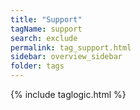 ```yaml
---
title: "Support"
tagName: support
search: exclude
permalink: tag_support.html
sidebar: overview_sidebar
folder: tags
---
```

{% include taglogic.html %}



